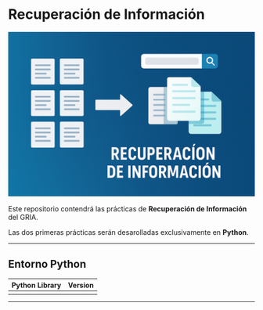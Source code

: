 # Recuperación de Información  
![Recuperación de Información](./images/RIreadme.png)

Este repositorio contendrá las prácticas de **Recuperación de Información** del GRIA.

Las dos primeras prácticas serán desarolladas exclusivamente en **Python**.

---

## Entorno Python  

| Python Library | Version |
|----------------|---------|
|                |         |

---

